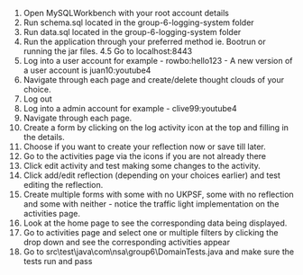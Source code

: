 1. Open MySQLWorkbench with your root account details
2. Run schema.sql located in the group-6-logging-system folder
3. Run data.sql located in the group-6-logging-system folder
4. Run the application through your preferred method ie. Bootrun or running the jar files.
4.5 Go to localhost:8443
5. Log into a user account for example - rowbo:hello123 - A new version of a user account is juan10:youtube4
6. Navigate through each page and create/delete thought clouds of your choice.
7. Log out
8. Log into a admin account for example - clive99:youtube4
9. Navigate through each page.
10. Create a form by clicking on the log activity icon at the top and filling in the details.
11. Choose if you want to create your reflection now or save till later.
12. Go to the activities page via the icons if you are not already there
13. Click edit activity and test making some changes to the activity.
14. Click add/edit reflection (depending on your choices earlier) and test editing the reflection.
15. Create multiple forms with some with no UKPSF, some with no reflection and some with neither - notice the traffic light implementation on the activities page.
16. Look at the home page to see the corresponding data being displayed.
17. Go to activities page and select one or multiple filters by clicking the drop down and see the corresponding activities appear
18. Go to src\test\java\com\nsa\group6\DomainTests.java and make sure the tests run and pass

